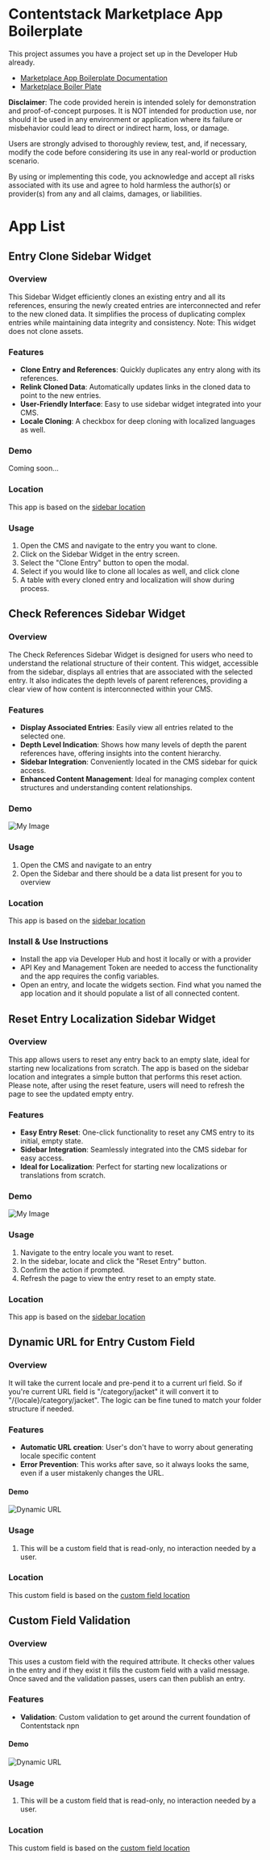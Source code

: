 
#  Contentstack Marketplace App Boilerplate

  This project assumes you have a project set up in the Developer Hub already.
  - [Marketplace App Boilerplate Documentation](https://www.contentstack.com/docs/developers/developer-hub/marketplace-app-boilerplate/)
- [Marketplace Boiler Plate](https://github.com/contentstack/marketplace-app-boilerplate)

**Disclaimer**: The code provided herein is intended solely for demonstration and proof-of-concept purposes. It is NOT intended for production use, nor should it be used in any environment or application where its failure or misbehavior could lead to direct or indirect harm, loss, or damage.

Users are strongly advised to thoroughly review, test, and, if necessary, modify the code before considering its use in any real-world or production scenario.

By using or implementing this code, you acknowledge and accept all risks associated with its use and agree to hold harmless the author(s) or provider(s) from any and all claims, damages, or liabilities.

# App List

## Entry Clone Sidebar Widget

### Overview
This Sidebar Widget efficiently clones an existing entry and all its references, ensuring the newly created entries are interconnected and refer to the new cloned data. It simplifies the process of duplicating complex entries while maintaining data integrity and consistency. Note: This widget does not clone assets.

### Features
- **Clone Entry and References**: Quickly duplicates any entry along with its references.
- **Relink Cloned Data**: Automatically updates links in the cloned data to point to the new entries.
- **User-Friendly Interface**: Easy to use sidebar widget integrated into your CMS.
- **Locale Cloning**: A checkbox for deep cloning with localized languages as well.

### Demo
Coming soon...

### Location
This app is based on the [sidebar location](https://github.com/nicknguyen-cs/sample-apps/tree/main/src/containers/SideBarDeepClone)

### Usage
1. Open the CMS and navigate to the entry you want to clone.
2. Click on the Sidebar Widget in the entry screen.
3. Select the "Clone Entry" button to open the modal.
4. Select if you would like to clone all locales as well, and click clone
5. A table with every cloned entry and localization will show during process.

## Check References Sidebar Widget

### Overview
The Check References Sidebar Widget is  designed for users who need to understand the relational structure of their content. This widget, accessible from the sidebar, displays all entries that are associated with the selected entry. It also indicates the depth levels of parent references, providing a clear view of how content is interconnected within your CMS.

### Features
- **Display Associated Entries**: Easily view all entries related to the selected one.
- **Depth Level Indication**: Shows how many levels of depth the parent references have, offering insights into the content hierarchy.
- **Sidebar Integration**: Conveniently located in the CMS sidebar for quick access.
- **Enhanced Content Management**: Ideal for managing complex content structures and understanding content relationships.

### Demo
![My Image](public/gifs/parent-references.gif)

### Usage
1. Open the CMS and navigate to an entry
2. Open the Sidebar and there should be a data list present for you to overview

### Location
This app is based on the [sidebar location](https://github.com/nicknguyen-cs/sample-apps/blob/main/src/containers/SidebarReferencesWidget/EntrySidebar.tsx)

### Install & Use Instructions
 - Install the app via Developer Hub and host it locally or with a provider
 - API Key and Management Token are needed to access the functionality and the app requires the config variables.
 - Open an entry, and locate the widgets section. Find what you named the app location and it should populate a list of all connected content.

## Reset Entry Localization Sidebar Widget

### Overview

This app allows users to reset any entry back to an empty slate, ideal for starting new localizations from scratch. The app is based on the sidebar location and integrates a simple button that performs this reset action. Please note, after using the reset feature, users will need to refresh the page to see the updated empty entry.

### Features
- **Easy Entry Reset**: One-click functionality to reset any CMS entry to its initial, empty state.
- **Sidebar Integration**: Seamlessly integrated into the CMS sidebar for easy access.
- **Ideal for Localization**: Perfect for starting new localizations or translations from scratch.

### Demo
![My Image](public/gifs/reset-locale.gif)

### Usage
1. Navigate to the entry locale you want to reset.
2. In the sidebar, locate and click the "Reset Entry" button.
3. Confirm the action if prompted.
4. Refresh the page to view the entry reset to an empty state.

### Location
This app is based on the [sidebar location](https://github.com/nicknguyen-cs/sample-apps/tree/main/src/containers/SideBarResetEntry)

## Dynamic URL for Entry Custom Field


### Overview
It will take the current locale and pre-pend it to a current url field. So if you're current URL field is "/category/jacket" it will convert it to "/{locale}/category/jacket". The logic can be fine tuned to match your folder structure if needed. 

### Features
- **Automatic URL creation**: User's don't have to worry about generating locale specific content
- **Error Prevention**: This works after save, so it always looks the same, even if a user mistakenly changes the URL.

#### Demo
![Dynamic URL](public/gifs/dynamic-url.gif)

### Usage
1. This will be a custom field that is read-only, no interaction needed by a user.

### Location
This custom field is based on the [custom field location](https://github.com/nicknguyen-cs/sample-apps/tree/main/src/containers/CustomFieldDynamicUrl)


## Custom Field Validation


### Overview
This uses a custom field with the required attribute. It checks other values in the entry and if they exist it fills the custom field with a valid message. Once saved and the validation passes, users can then publish an entry. 

### Features
- **Validation**: Custom validation to get around the current foundation of Contentstack
npn
#### Demo
![Dynamic URL](public/gifs/custom-validation.gif)

### Usage
1. This will be a custom field that is read-only, no interaction needed by a user.

### Location
This custom field is based on the [custom field location](https://github.com/nicknguyen-cs/sample-apps/tree/main/src/containers/CustomFieldValidation)

